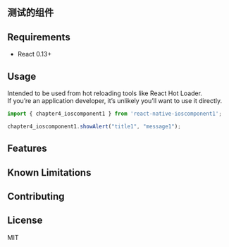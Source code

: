 

## 测试的组件


## Requirements

* React 0.13+

## Usage

Intended to be used from hot reloading tools like React Hot Loader.  
If you’re an application developer, it’s unlikely you’ll want to use it directly.

```js
import { chapter4_ioscomponent1 } from 'react-native-ioscomponent1';

chapter4_ioscomponent1.showAlert("title1", "message1");

```


## Features


## Known Limitations



## Contributing


## License

MIT
